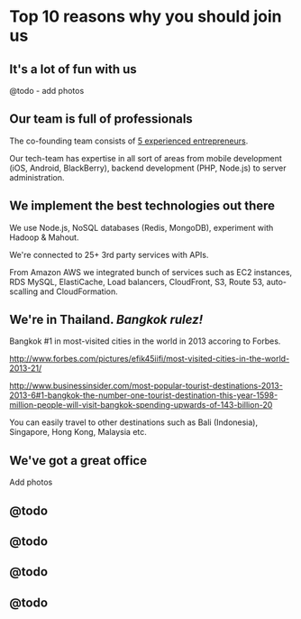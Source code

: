 # Top 10 reasons why you should join us

## It's a lot of fun with us

@todo - add photos

## Our team is full of professionals

The co-founding team consists of [5 experienced entrepreneurs](http://www.hotelquickly.com/about-us).

Our tech-team has expertise in all sort of areas from mobile development (iOS, Android, BlackBerry), backend development (PHP, Node.js) to server administration.

## We implement the best technologies out there

We use Node.js, NoSQL databases (Redis, MongoDB), experiment with Hadoop & Mahout.

We're connected to 25+ 3rd party services with APIs.

From Amazon AWS we integrated bunch of services such as EC2 instances, RDS MySQL, ElastiCache, Load balancers, CloudFront, S3, Route 53, auto-scalling and CloudFormation.

## We're in Thailand. *Bangkok rulez!*

Bangkok #1 in most-visited cities in the world in 2013 accoring to Forbes.

http://www.forbes.com/pictures/efik45iifi/most-visited-cities-in-the-world-2013-21/

http://www.businessinsider.com/most-popular-tourist-destinations-2013-2013-6#1-bangkok-the-number-one-tourist-destination-this-year-1598-million-people-will-visit-bangkok-spending-upwards-of-143-billion-20

You can easily travel to other destinations such as Bali (Indonesia), Singapore, Hong Kong, Malaysia etc.

## We've got a great office

Add photos

## @todo

## @todo

## @todo

## @todo
